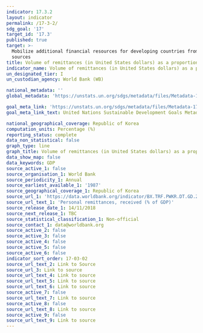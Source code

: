 ```yaml
---
indicator: 17.3.2
layout: indicator
permalink: /17-3-2/
sdg_goal: '17'
target_id: '17.3'
published: true
target: >-
  Mobilize additional financial resources for developing countries from multiple
  sources
title: Volume of remittances (in United States dollars) as a proportion of total GDP
indicator_name: Volume of remittances (in United States dollars) as a proportion of total GDP
un_designated_tier: I
un_custodian_agency: World Bank (WB)

national_metadata: ''
global_metadata: 'https://unstats.un.org/sdgs/metadata/files/Metadata-17-03-02.pdf'

goal_meta_link: 'https://unstats.un.org/sdgs/metadata/files/Metadata-17-03-02.pdf'
goal_meta_link_text: United Nations Sustainable Development Goals Metadata (PDF 207 KB)

national_geographical_coverage: Republic of Korea
computation_units: Percentage (%)
reporting_status: complete
data_non_statistical: false
graph_type: line
graph_title: Volume of remittances (in United States dollars) as a proportion of total GDP
data_show_map: false
data_keywords: GDP
source_active_1: false
source_organisation_1: World Bank
source_periodicity_1: Annual
source_earliest_available_1: '1987'
source_geographical_coverage_1: Republic of Korea
source_url_1: 'https://data.worldbank.org/indicator/BX.TRF.PWKR.DT.GD.ZS'
source_url_text_1: 'Personal remittances, received (% of GDP)'
source_release_date_1: 14/11/2018
source_next_release_1: TBC
source_statistical_classification_1: Non-official
source_contact_1: data@worldbank.org
source_active_2: false
source_active_3: false
source_active_4: false
source_active_5: false
source_active_6: false
indicator_sort_order: 17-03-02
source_url_text_2: Link to Source
source_url_3: Link to source
source_url_text_4: Link to source
source_url_text_5: Link to source
source_url_text_6: Link to source
source_active_7: false
source_url_text_7: Link to source
source_active_8: false
source_url_text_8: Link to source
source_active_9: false
source_url_text_9: Link to source
---
```

